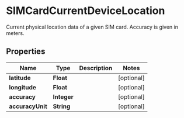 

# SIMCardCurrentDeviceLocation

Current physical location data of a given SIM card. Accuracy is given in meters.

## Properties

Name | Type | Description | Notes
------------ | ------------- | ------------- | -------------
**latitude** | **Float** |  |  [optional]
**longitude** | **Float** |  |  [optional]
**accuracy** | **Integer** |  |  [optional]
**accuracyUnit** | **String** |  |  [optional]



